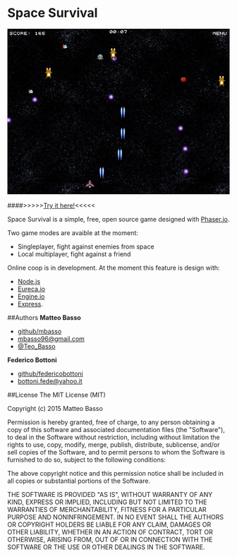 # Space Survival

![alt tag](https://github.com/mbasso/spaceSurvival/blob/master/screenshot.jpg)

####>>>>>[Try it here!](http://spacesurvival.teamturkeys.com/)<<<<<

Space Survival is a simple, free, open source game designed with [Phaser.io](http://phaser.io/).

Two game modes are avaible at the moment:
- Singleplayer, fight against enemies from space
- Local multiplayer, fight against a friend

Online coop is in development.
At the moment this feature is design with:
- [Node.js](https://nodejs.org)
- [Eureca.io](http://eureca.io/)
- [Engine.io](https://github.com/socketio/engine.io)
- [Express](http://expressjs.com/).

##Authors
**Matteo Basso**
- [github/mbasso](https://github.com/mbasso)
- [mbasso96@gmail.com](mailto:mbasso96@gmail.com)
- [@Teo_Basso](https://twitter.com/Teo_Basso)

**Federico Bottoni**
- [github/federicobottoni](https://github.com/federicobottoni)
- [bottoni.fede@yahoo.it](mailto:bottoni.fede@yahoo.it)

##License
The MIT License (MIT)

Copyright (c) 2015 Matteo Basso

Permission is hereby granted, free of charge, to any person obtaining a copy
of this software and associated documentation files (the "Software"), to deal
in the Software without restriction, including without limitation the rights
to use, copy, modify, merge, publish, distribute, sublicense, and/or sell
copies of the Software, and to permit persons to whom the Software is
furnished to do so, subject to the following conditions:

The above copyright notice and this permission notice shall be included in all
copies or substantial portions of the Software.

THE SOFTWARE IS PROVIDED "AS IS", WITHOUT WARRANTY OF ANY KIND, EXPRESS OR
IMPLIED, INCLUDING BUT NOT LIMITED TO THE WARRANTIES OF MERCHANTABILITY,
FITNESS FOR A PARTICULAR PURPOSE AND NONINFRINGEMENT. IN NO EVENT SHALL THE
AUTHORS OR COPYRIGHT HOLDERS BE LIABLE FOR ANY CLAIM, DAMAGES OR OTHER
LIABILITY, WHETHER IN AN ACTION OF CONTRACT, TORT OR OTHERWISE, ARISING FROM,
OUT OF OR IN CONNECTION WITH THE SOFTWARE OR THE USE OR OTHER DEALINGS IN THE
SOFTWARE.
